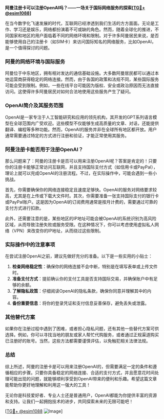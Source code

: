 **阿曼注册卡可以注册OpenAI吗？——一场关于国际网络服务的探索[[TG💪+ @esim1088](https://t.me/s/esim1088)]**

在当今数字化飞速发展的时代，互联网已经渗透到我们生活的方方面面。无论是工作、学习还是娱乐，网络都扮演着不可或缺的角色。然而，随着全球化的推进，不同国家和地区的用户面临着不同的网络环境和限制。对于许多阿曼居民来说，是否能够使用自己的注册卡（如SIM卡）来访问国际知名的网络服务，比如OpenAI，是一个值得探讨的问题。

### 阿曼的网络环境与国际服务

阿曼位于中东地区，拥有相对发达的通信基础设施。大多数阿曼居民都可以通过本地运营商获得稳定的网络连接。然而，由于各国的政策和法规不同，某些国际服务可能会受到限制。例如，一些在线平台可能因为版权、安全或政治原因而无法直接访问。这使得许多阿曼居民对如何合法地使用这些服务产生了疑问。

### OpenAI简介及其服务范围

OpenAI是一家专注于人工智能研究和应用的领先机构，其开发的GPT系列语言模型在全球范围内广受欢迎。这些模型不仅能够生成高质量的文章、对话，还能提供翻译、编程等多种功能。然而，OpenAI的服务并非在全球所有地区都开放。用户通常需要通过特定的方式进行注册和验证，才能正常使用其服务。

### 阿曼注册卡能否用于注册OpenAI？

那么问题来了：阿曼的注册卡是否可以用来注册OpenAI呢？答案是肯定的！只要你的注册卡能够正常访问互联网，并且支持国际支付方式（如信用卡或PayPal），理论上就可以完成OpenAI的注册流程。不过，在实际操作中，可能会遇到一些小挑战。

首先，你需要确保你的网络连接稳定且速度足够快。OpenAI的服务对网络要求较高，尤其是在上传或下载大文件时。其次，你需要准备一张支持国际支付的银行卡或PayPal账户。这是因为OpenAI的订阅费用通常是按月计费的，需要通过可靠的支付方式进行扣款。

此外，还需要注意的是，某些地区的IP地址可能会被OpenAI的系统识别为高风险区域，从而导致注册失败或服务受限。在这种情况下，你可以考虑使用虚拟私人网络（VPN）来改变你的IP地址，从而绕过这些限制。

### 实际操作中的注意事项

在尝试注册OpenAI之前，建议先做好充分的准备。以下是一些实用的小贴士：

1. **检查网络稳定性**：确保你的网络连接不会中断，特别是在填写表单或上传文件时。
2. **准备支付方式**：提前确认你的支付工具是否支持国际交易，并确保账户中有足够的余额。
3. **了解隐私政策**：仔细阅读OpenAI的隐私条款，确保你同意并理解其中的内容。
4. **备份重要信息**：将你的登录凭证和支付信息妥善保存，避免丢失或泄露。

### 其他替代方案

如果你在注册过程中遇到了困难，或者担心隐私问题，还有其他一些替代方案可供选择。例如，你可以寻找当地的朋友或家人帮忙代购服务，或者通过正规渠道购买已注册好的账号。当然，这些方法都需要谨慎评估，以免触犯相关法律法规。

### 总结

综上所述，阿曼的注册卡是可以用来注册OpenAI的，但需要满足一定的条件和遵循相应的步骤。只要你具备稳定的网络连接、合适的支付方式，并且愿意花时间处理可能出现的问题，就能够顺利享受到OpenAI带来的便利和乐趣。希望这篇文章能帮助你更好地理解和利用这一强大的工具！

无论你是科技爱好者、专业人士还是普通用户，OpenAI都能为你提供丰富的资源和支持。让我们一起拥抱技术的进步，共同探索未来的无限可能吧！

[[TG💪+ @esim1088](https://t.me/s/esim1088) ![Image](https://i.postimg.cc/4NQfJmqS/Snipaste-2025-05-13-00-14-12.png)]